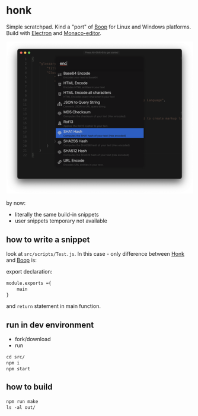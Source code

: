 # honk
 Simple scratchpad. Kind a "port" of [Boop](https://github.com/IvanMathy/Boop) for Linux and Windows platforms. Build with [Electron](https://github.com/electron/electron) and [Monaco-editor](https://microsoft.github.io/monaco-editor/).

 ![screenshot1](https://github.com/rzrbld/honk/raw/main/images/screen.png)

 by now:
 - literally the same build-in snippets
 - user snippets temporary not available

## how to write a snippet

look at `src/scripts/Test.js`. In this case - only difference between [Honk](https://github.com/rzrbld/honk) and [Boop](https://github.com/IvanMathy/Boop) is:

export declaration:
```
module.exports ={
	main
}
```
and `return` statement in main function.

## run in dev environment

 - fork/download
 - run
```shell
cd src/
npm i
npm start
```

## how to build

```shell
npm run make
ls -al out/
```
